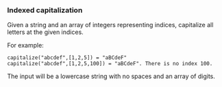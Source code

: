 ### Indexed capitalization

Given a string and an array of integers representing indices, capitalize all letters at the given indices.

For example:

    capitalize("abcdef",[1,2,5]) = "aBCdeF"
    capitalize("abcdef",[1,2,5,100]) = "aBCdeF". There is no index 100.

The input will be a lowercase string with no spaces and an array of digits.
